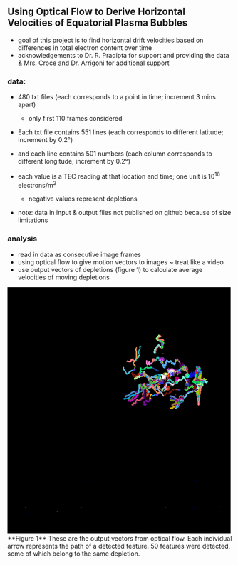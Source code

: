 ## Using Optical Flow to Derive Horizontal Velocities of Equatorial Plasma Bubbles
* goal of this project is to find horizontal drift velocities based on differences in total electron content over time
* acknowledgements to Dr. R. Pradipta for support and providing the data & Mrs. Croce and Dr. Arrigoni for additional support

### data:
* 480 txt files (each corresponds to a point in time; increment 3 mins apart)
	* only first 110 frames considered
* Each txt file contains 551 lines (each corresponds to different latitude; increment by 0.2°)
* and each line contains 501 numbers (each column corresponds to different longitude; increment by 0.2°)
* each value is a TEC reading at that location and time; one unit is 10<sup>16</sup> electrons/m<sup>2</sup>
	* negative values represent depletions

* note: data in input & output files not published on github because of size limitations

### analysis
* read in data as consecutive image frames
* using optical flow to give motion vectors to images ~ treat like a video
* use output vectors of depletions (figure 1) to calculate average velocities of moving depletions

<img src="last_frame.png"> 
**Figure 1**
These are the output vectors from optical flow. Each individual arrow represents the path of a detected feature. 50 features were detected, some of which belong to the same depletion.
